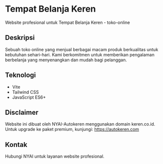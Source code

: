 # Tempat Belanja Keren

Website profesional untuk Tempat Belanja Keren - toko-online

## Deskripsi
Sebuah toko online yang menjual berbagai macam produk berkualitas untuk kebutuhan sehari-hari. Kami berkomitmen untuk memberikan pengalaman berbelanja yang menyenangkan dan mudah bagi pelanggan.

## Teknologi
- Vite
- Tailwind CSS
- JavaScript ES6+

## Disclaimer
Website ini dibuat oleh NYAI-Autokeren menggunakan domain keren.co.id.
Untuk upgrade ke paket premium, kunjungi: https://autokeren.com

## Kontak
Hubungi NYAI untuk layanan website profesional.
